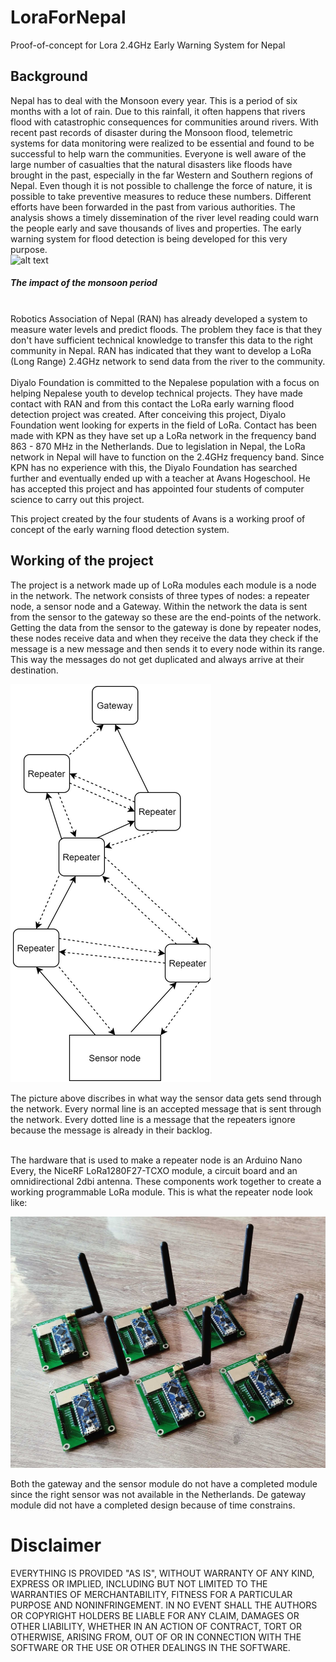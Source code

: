 # LoraForNepal
Proof-of-concept for Lora 2.4GHz Early Warning System for Nepal
## Background
Nepal has to deal with the Monsoon every year. This is a period of six months with a lot of rain. Due to this rainfall, it often happens that rivers flood with catastrophic consequences for communities around rivers. With recent past records of disaster during the Monsoon flood, telemetric systems for data monitoring were realized to be essential and found to be successful to help warn the communities. Everyone is well aware of the large number of casualties that the natural disasters like floods have brought in the past, especially in the far Western and Southern regions of Nepal. Even though it is not possible to challenge the force of nature, it is possible to take preventive measures to reduce these numbers. Different efforts have been forwarded in the past from various authorities. The analysis shows a timely dissemination of the river level reading could warn the people early and save thousands of lives and properties. The early warning system for flood detection is being developed for this very purpose. 
<br>
![alt text](https://static.dw.com/image/49578114_401.jpg "Monsoon Period")
##### The impact of the monsoon period
<br>
Robotics Association of Nepal (RAN) has already developed a system to measure water levels and predict floods. The problem they face is that they don't have sufficient technical knowledge to transfer this data to the right community in Nepal. RAN has indicated that they want to develop a LoRa (Long Range) 2.4GHz network to send data from the river to the community. 
<br>
<br>
Diyalo Foundation is committed to the Nepalese population with a focus on helping Nepalese youth to develop technical projects. They have made contact with RAN and from this contact the LoRa early warning flood detection project was created. After conceiving this project, Diyalo Foundation went looking for experts in the field of LoRa. Contact has been made with KPN as they have set up a LoRa network in the frequency band 863 - 870 MHz in the Netherlands. Due to legislation in Nepal, the LoRa network in Nepal will have to function on the 2.4GHz frequency band. Since KPN has no experience with this, the Diyalo Foundation has searched further and eventually ended up with a teacher at Avans Hogeschool. He has accepted this project and has appointed four students of computer science to carry out this project.

This project created by the four students of Avans is a working proof of concept of the early warning flood detection system.  


## Working of the project

The project is a network made up of LoRa modules each module is a node in the network. The network consists of three types of nodes: a repeater node, a sensor node and a Gateway. Within the network the data is sent from the sensor to the gateway so these are the end-points of the network. Getting the data from the sensor to the gateway is done by repeater nodes, these nodes receive data and when they receive the data they check if the message is a new message and then sends it to every node within its range. This way the messages do not get duplicated and always arrive at their destination. 

![alt text](./images/Network.png "Network") 

The picture above discribes in what way the sensor data gets send through the network. Every normal line is an accepted message that is sent through the network. Every dotted line is a message that the repeaters ignore because the message is already in their backlog.

<br>
The hardware that is used to make a repeater node is an Arduino Nano Every, the NiceRF LoRa1280F27-TCXO module, a circuit board and an omnidirectional 2dbi antenna. These components work together to create a working programmable LoRa module. This is what the repeater node look like:

![alt text](./images/IMG_20210614_160015_2.jpg "Network") 


Both the gateway and the sensor module do not have a completed module since the right sensor was not available in the Netherlands. De gateway module did not have a completed design because of time constrains.

# Disclaimer

EVERYTHING IS PROVIDED "AS IS", WITHOUT WARRANTY OF ANY KIND, EXPRESS OR
IMPLIED, INCLUDING BUT NOT LIMITED TO THE WARRANTIES OF MERCHANTABILITY,
FITNESS FOR A PARTICULAR PURPOSE AND NONINFRINGEMENT. IN NO EVENT SHALL THE
AUTHORS OR COPYRIGHT HOLDERS BE LIABLE FOR ANY CLAIM, DAMAGES OR OTHER
LIABILITY, WHETHER IN AN ACTION OF CONTRACT, TORT OR OTHERWISE, ARISING FROM,
OUT OF OR IN CONNECTION WITH THE SOFTWARE OR THE USE OR OTHER DEALINGS IN THE
SOFTWARE.
